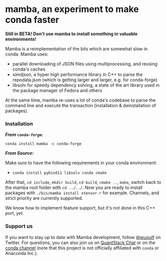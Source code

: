 # mamba, an experiment to make conda faster

**Still in BETA! Don't use mamba to install something in valuable environments!** 

Mamba is a reimplementation of the bits which are somewhat slow in conda. Mamba uses:

- parallel downloading of JSON files using multiprocessing, and reusing conda's caches
- simdjson, a hyper high performance library in C++ to parse the repodata.json (which is getting larger and larger, e.g. for conda-forge)
- libsolv for speedy dependency solving, a state of the art library used in the package manager of Fedora and others

At the same time, mamba re-uses a lot of conda's codebase to parse the command line and execute the transaction (installation & deinstallation of packages).

### Installation

***From `conda-forge`:***
```
conda install mamba -c conda-forge
```

***From Source:***

Make sure to have the following requirements in your conda environment:

- `conda install pybind11 libsolv conda cmake`


After that, `cd include`, `mkdir build`, `cd build`, `cmake ..`, `make`, switch back to the mamba root folder with `cd ../../`.
Now you are ready to install packages with `./bin/mamba install xtensor-r` for example.
Channels, and strict priority are currently supported.

We know how to implement feature support, but it's not done in this C++ port, yet.

### Support us

If you want to stay up to date with Mamba development, follow [@wuoulf](https://twitter.com/wuoulf) on Twitter.
For questions, you can also join us on [QuantStack Chat](https://gitter.im/QuantStack/Lobby) or on the [conda channel](https://gitter.im/conda/conda) (note that this project is not officially affiliated with `conda` or Anaconda Inc.).

